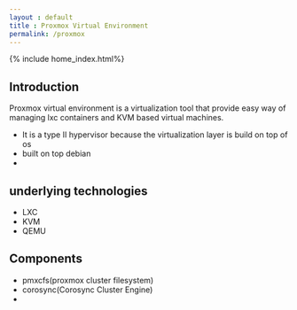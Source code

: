 ```yaml
---
layout : default
title : Proxmox Virtual Environment
permalink: /proxmox
---
```

{% include home_index.html%}


## Introduction

Proxmox virtual environment is a virtualization tool that provide easy way of managing lxc containers and KVM based virtual machines. 
- It is a type II hypervisor because the virtualization layer is build on top of os
- built on top debian
- 

## underlying technologies

- LXC
- KVM
- QEMU

## Components

- pmxcfs(proxmox cluster filesystem)
- corosync(Corosync Cluster Engine)
- 